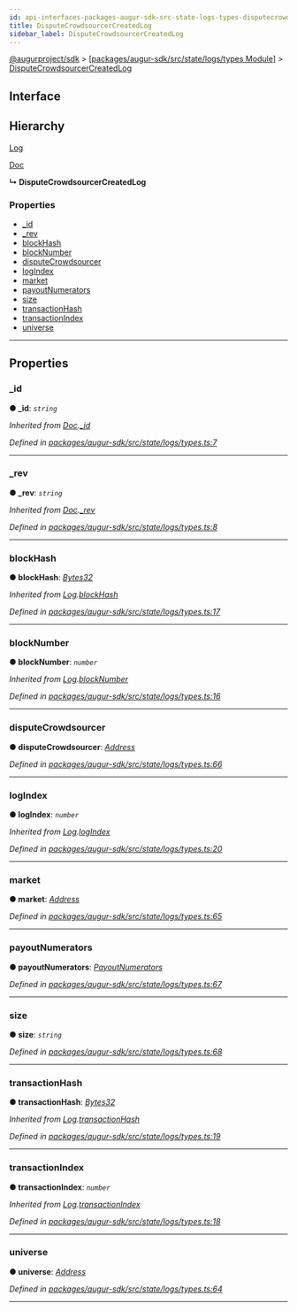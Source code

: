 ```yaml
---
id: api-interfaces-packages-augur-sdk-src-state-logs-types-disputecrowdsourcercreatedlog
title: DisputeCrowdsourcerCreatedLog
sidebar_label: DisputeCrowdsourcerCreatedLog
---
```


[@augurproject/sdk](api-readme.md) > [[packages/augur-sdk/src/state/logs/types Module]](api-modules-packages-augur-sdk-src-state-logs-types-module.md) > [DisputeCrowdsourcerCreatedLog](api-interfaces-packages-augur-sdk-src-state-logs-types-disputecrowdsourcercreatedlog.md)

## Interface

## Hierarchy

 [Log](api-interfaces-packages-augur-sdk-src-state-logs-types-log.md)

 [Doc](api-interfaces-packages-augur-sdk-src-state-logs-types-doc.md)

**↳ DisputeCrowdsourcerCreatedLog**

### Properties

* [_id](api-interfaces-packages-augur-sdk-src-state-logs-types-disputecrowdsourcercreatedlog.md#_id)
* [_rev](api-interfaces-packages-augur-sdk-src-state-logs-types-disputecrowdsourcercreatedlog.md#_rev)
* [blockHash](api-interfaces-packages-augur-sdk-src-state-logs-types-disputecrowdsourcercreatedlog.md#blockhash)
* [blockNumber](api-interfaces-packages-augur-sdk-src-state-logs-types-disputecrowdsourcercreatedlog.md#blocknumber)
* [disputeCrowdsourcer](api-interfaces-packages-augur-sdk-src-state-logs-types-disputecrowdsourcercreatedlog.md#disputecrowdsourcer)
* [logIndex](api-interfaces-packages-augur-sdk-src-state-logs-types-disputecrowdsourcercreatedlog.md#logindex)
* [market](api-interfaces-packages-augur-sdk-src-state-logs-types-disputecrowdsourcercreatedlog.md#market)
* [payoutNumerators](api-interfaces-packages-augur-sdk-src-state-logs-types-disputecrowdsourcercreatedlog.md#payoutnumerators)
* [size](api-interfaces-packages-augur-sdk-src-state-logs-types-disputecrowdsourcercreatedlog.md#size)
* [transactionHash](api-interfaces-packages-augur-sdk-src-state-logs-types-disputecrowdsourcercreatedlog.md#transactionhash)
* [transactionIndex](api-interfaces-packages-augur-sdk-src-state-logs-types-disputecrowdsourcercreatedlog.md#transactionindex)
* [universe](api-interfaces-packages-augur-sdk-src-state-logs-types-disputecrowdsourcercreatedlog.md#universe)

---

## Properties

<a id="_id"></a>

###  _id

**● _id**: *`string`*

*Inherited from [Doc](api-interfaces-packages-augur-sdk-src-state-logs-types-doc.md).[_id](api-interfaces-packages-augur-sdk-src-state-logs-types-doc.md#_id)*

*Defined in [packages/augur-sdk/src/state/logs/types.ts:7](https://github.com/AugurProject/augur/blob/bae2172ca0/packages/augur-sdk/src/state/logs/types.ts#L7)*

___
<a id="_rev"></a>

###  _rev

**● _rev**: *`string`*

*Inherited from [Doc](api-interfaces-packages-augur-sdk-src-state-logs-types-doc.md).[_rev](api-interfaces-packages-augur-sdk-src-state-logs-types-doc.md#_rev)*

*Defined in [packages/augur-sdk/src/state/logs/types.ts:8](https://github.com/AugurProject/augur/blob/bae2172ca0/packages/augur-sdk/src/state/logs/types.ts#L8)*

___
<a id="blockhash"></a>

###  blockHash

**● blockHash**: *[Bytes32](api-modules-packages-augur-sdk-src-state-logs-types-module.md#bytes32)*

*Inherited from [Log](api-interfaces-packages-augur-sdk-src-state-logs-types-log.md).[blockHash](api-interfaces-packages-augur-sdk-src-state-logs-types-log.md#blockhash)*

*Defined in [packages/augur-sdk/src/state/logs/types.ts:17](https://github.com/AugurProject/augur/blob/bae2172ca0/packages/augur-sdk/src/state/logs/types.ts#L17)*

___
<a id="blocknumber"></a>

###  blockNumber

**● blockNumber**: *`number`*

*Inherited from [Log](api-interfaces-packages-augur-sdk-src-state-logs-types-log.md).[blockNumber](api-interfaces-packages-augur-sdk-src-state-logs-types-log.md#blocknumber)*

*Defined in [packages/augur-sdk/src/state/logs/types.ts:16](https://github.com/AugurProject/augur/blob/bae2172ca0/packages/augur-sdk/src/state/logs/types.ts#L16)*

___
<a id="disputecrowdsourcer"></a>

###  disputeCrowdsourcer

**● disputeCrowdsourcer**: *[Address](api-modules-packages-augur-sdk-src-state-logs-types-module.md#address)*

*Defined in [packages/augur-sdk/src/state/logs/types.ts:66](https://github.com/AugurProject/augur/blob/bae2172ca0/packages/augur-sdk/src/state/logs/types.ts#L66)*

___
<a id="logindex"></a>

###  logIndex

**● logIndex**: *`number`*

*Inherited from [Log](api-interfaces-packages-augur-sdk-src-state-logs-types-log.md).[logIndex](api-interfaces-packages-augur-sdk-src-state-logs-types-log.md#logindex)*

*Defined in [packages/augur-sdk/src/state/logs/types.ts:20](https://github.com/AugurProject/augur/blob/bae2172ca0/packages/augur-sdk/src/state/logs/types.ts#L20)*

___
<a id="market"></a>

###  market

**● market**: *[Address](api-modules-packages-augur-sdk-src-state-logs-types-module.md#address)*

*Defined in [packages/augur-sdk/src/state/logs/types.ts:65](https://github.com/AugurProject/augur/blob/bae2172ca0/packages/augur-sdk/src/state/logs/types.ts#L65)*

___
<a id="payoutnumerators"></a>

###  payoutNumerators

**● payoutNumerators**: *[PayoutNumerators](api-modules-packages-augur-sdk-src-state-logs-types-module.md#payoutnumerators)*

*Defined in [packages/augur-sdk/src/state/logs/types.ts:67](https://github.com/AugurProject/augur/blob/bae2172ca0/packages/augur-sdk/src/state/logs/types.ts#L67)*

___
<a id="size"></a>

###  size

**● size**: *`string`*

*Defined in [packages/augur-sdk/src/state/logs/types.ts:68](https://github.com/AugurProject/augur/blob/bae2172ca0/packages/augur-sdk/src/state/logs/types.ts#L68)*

___
<a id="transactionhash"></a>

###  transactionHash

**● transactionHash**: *[Bytes32](api-modules-packages-augur-sdk-src-state-logs-types-module.md#bytes32)*

*Inherited from [Log](api-interfaces-packages-augur-sdk-src-state-logs-types-log.md).[transactionHash](api-interfaces-packages-augur-sdk-src-state-logs-types-log.md#transactionhash)*

*Defined in [packages/augur-sdk/src/state/logs/types.ts:19](https://github.com/AugurProject/augur/blob/bae2172ca0/packages/augur-sdk/src/state/logs/types.ts#L19)*

___
<a id="transactionindex"></a>

###  transactionIndex

**● transactionIndex**: *`number`*

*Inherited from [Log](api-interfaces-packages-augur-sdk-src-state-logs-types-log.md).[transactionIndex](api-interfaces-packages-augur-sdk-src-state-logs-types-log.md#transactionindex)*

*Defined in [packages/augur-sdk/src/state/logs/types.ts:18](https://github.com/AugurProject/augur/blob/bae2172ca0/packages/augur-sdk/src/state/logs/types.ts#L18)*

___
<a id="universe"></a>

###  universe

**● universe**: *[Address](api-modules-packages-augur-sdk-src-state-logs-types-module.md#address)*

*Defined in [packages/augur-sdk/src/state/logs/types.ts:64](https://github.com/AugurProject/augur/blob/bae2172ca0/packages/augur-sdk/src/state/logs/types.ts#L64)*

___

